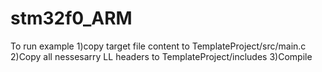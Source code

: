 # stm32f0_ARM
To run example 
1)copy target file content to TemplateProject/src/main.c
2)Copy all nessesarry LL headers to TemplateProject/includes 
3)Compile
